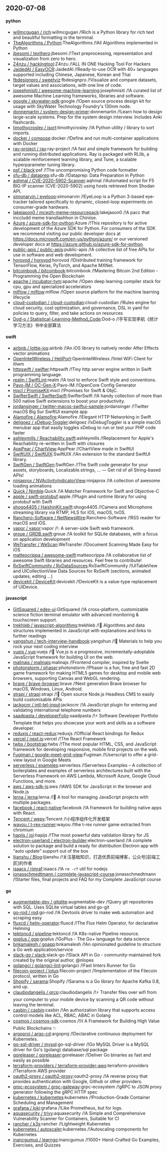## 2020-07-08

#### python
* [willmcgugan / rich](https://github.com/willmcgugan/rich):willmcgugan /!Rich is a Python library for rich text and beautiful formatting in the terminal.
* [TheAlgorithms / Python](https://github.com/TheAlgorithms/Python):TheAlgorithms /!All Algorithms implemented in Python
* [jbesomi / texthero](https://github.com/jbesomi/texthero):jbesomi /!Text preprocessing, representation and visualization from zero to hero.
* [Z4nzu / hackingtool](https://github.com/Z4nzu/hackingtool):Z4nzu /!ALL IN ONE Hacking Tool For Hackers
* [JaidedAI / EasyOCR](https://github.com/JaidedAI/EasyOCR):JaidedAI /!Ready-to-use OCR with 40+ languages supported including Chinese, Japanese, Korean and Thai
* [fbdesignpro / sweetviz](https://github.com/fbdesignpro/sweetviz):fbdesignpro /!Visualize and compare datasets, target values and associations, with one line of code.
* [josephmisiti / awesome-machine-learning](https://github.com/josephmisiti/awesome-machine-learning):josephmisiti /!A curated list of awesome Machine Learning frameworks, libraries and software.
* [google / skywater-pdk](https://github.com/google/skywater-pdk):google /!Open source process design kit for usage with SkyWater Technology Foundry's 130nm node.
* [donnemartin / system-design-primer](https://github.com/donnemartin/system-design-primer):donnemartin /!Learn how to design large-scale systems. Prep for the system design interview. Includes Anki flashcards.
* [timothycrosley / isort](https://github.com/timothycrosley/isort):timothycrosley /!A Python utility / library to sort imports.
* [docker / compose](https://github.com/docker/compose):docker /!Define and run multi-container applications with Docker
* [ray-project / ray](https://github.com/ray-project/ray):ray-project /!A fast and simple framework for building and running distributed applications. Ray is packaged with RLlib, a scalable reinforcement learning library, and Tune, a scalable hyperparameter tuning library.
* [psf / black](https://github.com/psf/black):psf /!The uncompromising Python code formatter
* [sfu-db / dataprep](https://github.com/sfu-db/dataprep):sfu-db /!Dataprep: Data Preparation in Python
* [aqhmal / CVE-2020-5902-Scanner](https://github.com/aqhmal/CVE-2020-5902-Scanner):aqhmal /!Automated script for F5 BIG-IP scanner (CVE-2020-5902) using hosts retrieved from Shodan API.
* [simonarvin / eyeloop](https://github.com/simonarvin/eyeloop):simonarvin /!EyeLoop is a Python 3-based eye-tracker tailored specifically to dynamic, closed-loop experiments on consumer-grade hardware.
* [lakejason0 / mcwzh-meme-resourcepack](https://github.com/lakejason0/mcwzh-meme-resourcepack):lakejason0 /!A pacc that inccludd meme transllashhon in Chiniise.
* [Azure / azure-sdk-for-python](https://github.com/Azure/azure-sdk-for-python):Azure /!This repository is for active development of the Azure SDK for Python. For consumers of the SDK we recommend visiting our public developer docs at https://docs.microsoft.com/en-us/python/azure/ or our versioned developer docs at https://azure.github.io/azure-sdk-for-python.
* [public-apis / public-apis](https://github.com/public-apis/public-apis):public-apis /!A collective list of free APIs for use in software and web development.
* [horovod / horovod](https://github.com/horovod/horovod):horovod /!Distributed training framework for TensorFlow, Keras, PyTorch, and Apache MXNet.
* [bitcoinbook / bitcoinbook](https://github.com/bitcoinbook/bitcoinbook):bitcoinbook /!Mastering Bitcoin 2nd Edition - Programming the Open Blockchain
* [apache / incubator-tvm](https://github.com/apache/incubator-tvm):apache /!Open deep learning compiler stack for cpu, gpu and specialized accelerators
* [mlflow / mlflow](https://github.com/mlflow/mlflow):mlflow /!Open source platform for the machine learning lifecycle
* [cloud-custodian / cloud-custodian](https://github.com/cloud-custodian/cloud-custodian):cloud-custodian /!Rules engine for cloud security, cost optimization, and governance, DSL in yaml for policies to query, filter, and take actions on resources
* [Dod-o / Statistical-Learning-Method_Code](https://github.com/Dod-o/Statistical-Learning-Method_Code):Dod-o /!手写实现李航《统计学习方法》书中全部算法

#### swift
* [airbnb / lottie-ios](https://github.com/airbnb/lottie-ios):airbnb /!An iOS library to natively render After Effects vector animations
* [OpenIntelWireless / HeliPort](https://github.com/OpenIntelWireless/HeliPort):OpenIntelWireless /!Intel WiFi Client for itlwm
* [httpswift / swifter](https://github.com/httpswift/swifter):httpswift /!Tiny http server engine written in Swift programming language.
* [realm / SwiftLint](https://github.com/realm/SwiftLint):realm /!A tool to enforce Swift style and conventions.
* [Pavo-IM / OC-Gen-X](https://github.com/Pavo-IM/OC-Gen-X):Pavo-IM /!OpenCore Config Generator
* [mxcl / PromiseKit](https://github.com/mxcl/PromiseKit):mxcl /!Promises for Swift & ObjC.
* [SwifterSwift / SwifterSwift](https://github.com/SwifterSwift/SwifterSwift):SwifterSwift /!A handy collection of more than 500 native Swift extensions to boost your productivity.
* [jordansinger / twitter-macos-swiftui-sample](https://github.com/jordansinger/twitter-macos-swiftui-sample):jordansinger /!Twitter macOS Big Sur SwiftUI example app
* [Alamofire / Alamofire](https://github.com/Alamofire/Alamofire):Alamofire /!Elegant HTTP Networking in Swift
* [deligoez / xDebug-Toggler](https://github.com/deligoez/xDebug-Toggler):deligoez /!xDebugToggler is a simple macOS menubar app that easily toggles xDebug to run or test your PHP code faster
* [ashleymills / Reachability.swift](https://github.com/ashleymills/Reachability.swift):ashleymills /!Replacement for Apple's Reachability re-written in Swift with closures
* [AppPear / ChartView](https://github.com/AppPear/ChartView):AppPear /!ChartView made in SwiftUI
* [SwiftUIX / SwiftUIX](https://github.com/SwiftUIX/SwiftUIX):SwiftUIX /!An extension to the standard SwiftUI library.
* [SwiftGen / SwiftGen](https://github.com/SwiftGen/SwiftGen):SwiftGen /!The Swift code generator for your assets, storyboards, Localizable.strings, … — Get rid of all String-based APIs!
* [ninjaprox / NVActivityIndicatorView](https://github.com/ninjaprox/NVActivityIndicatorView):ninjaprox /!A collection of awesome loading animations
* [Quick / Nimble](https://github.com/Quick/Nimble):Quick /!A Matcher Framework for Swift and Objective-C
* [apple / swift-protobuf](https://github.com/apple/swift-protobuf):apple /!Plugin and runtime library for using protobuf with Swift
* [shogo4405 / HaishinKit.swift](https://github.com/shogo4405/HaishinKit.swift):shogo4405 /!Camera and Microphone streaming library via RTMP, HLS for iOS, macOS, tvOS.
* [Ranchero-Software / NetNewsWire](https://github.com/Ranchero-Software/NetNewsWire):Ranchero-Software /!RSS reader for macOS and iOS.
* [vapor / vapor](https://github.com/vapor/vapor):vapor /!💧
A server-side Swift web framework.
* [groue / GRDB.swift](https://github.com/groue/GRDB.swift):groue /!A toolkit for SQLite databases, with a focus on application development
* [WeTransfer / WeScan](https://github.com/WeTransfer/WeScan):WeTransfer /!Document Scanning Made Easy for iOS
* [matteocrippa / awesome-swift](https://github.com/matteocrippa/awesome-swift):matteocrippa /!A collaborative list of awesome Swift libraries and resources. Feel free to contribute!
* [RxSwiftCommunity / RxDataSources](https://github.com/RxSwiftCommunity/RxDataSources):RxSwiftCommunity /!UITableView and UICollectionView Data Sources for RxSwift (sections, animated updates, editing ...)
* [devicekit / DeviceKit](https://github.com/devicekit/DeviceKit):devicekit /!DeviceKit is a value-type replacement of UIDevice.

#### javascript
* [GitSquared / edex-ui](https://github.com/GitSquared/edex-ui):GitSquared /!A cross-platform, customizable science fiction terminal emulator with advanced monitoring & touchscreen support.
* [trekhleb / javascript-algorithms](https://github.com/trekhleb/javascript-algorithms):trekhleb /!📝
Algorithms and data structures implemented in JavaScript with explanations and links to further readings
* [yangshun / tech-interview-handbook](https://github.com/yangshun/tech-interview-handbook):yangshun /!💯
Materials to help you rock your next coding interview
* [vuejs / vue](https://github.com/vuejs/vue):vuejs /!🖖
Vue.js is a progressive, incrementally-adoptable JavaScript framework for building UI on the web.
* [malinajs / malinajs](https://github.com/malinajs/malinajs):malinajs /!Frontend compiler, inspired by Svelte
* [photonstorm / phaser](https://github.com/photonstorm/phaser):photonstorm /!Phaser is a fun, free and fast 2D game framework for making HTML5 games for desktop and mobile web browsers, supporting Canvas and WebGL rendering.
* [brave / brave-browser](https://github.com/brave/brave-browser):brave /!Next generation Brave browser for macOS, Windows, Linux, Android.
* [strapi / strapi](https://github.com/strapi/strapi):strapi /!🚀
Open source Node.js Headless CMS to easily build customisable APIs
* [jackocnr / intl-tel-input](https://github.com/jackocnr/intl-tel-input):jackocnr /!A JavaScript plugin for entering and validating international telephone numbers
* [saadpasta / developerFolio](https://github.com/saadpasta/developerFolio):saadpasta /!⚡️
Software Developer Portfolio Template that helps you showcase your work and skills as a software developer.
* [reduxjs / react-redux](https://github.com/reduxjs/react-redux):reduxjs /!Official React bindings for Redux
* [vercel / next.js](https://github.com/vercel/next.js):vercel /!The React Framework
* [twbs / bootstrap](https://github.com/twbs/bootstrap):twbs /!The most popular HTML, CSS, and JavaScript framework for developing responsive, mobile first projects on the web.
* [Fugiman / google-meet-grid-view](https://github.com/Fugiman/google-meet-grid-view):Fugiman /!Userscript to offer a grid-view layout in Google Meets
* [serverless / examples](https://github.com/serverless/examples):serverless /!Serverless Examples – A collection of boilerplates and examples of serverless architectures built with the Serverless Framework on AWS Lambda, Microsoft Azure, Google Cloud Functions, and more.
* [aws / aws-sdk-js](https://github.com/aws/aws-sdk-js):aws /!AWS SDK for JavaScript in the browser and Node.js
* [lerna / lerna](https://github.com/lerna/lerna):lerna /!🐉
A tool for managing JavaScript projects with multiple packages.
* [facebook / react-native](https://github.com/facebook/react-native):facebook /!A framework for building native apps with React.
* [Tencent / wepy](https://github.com/Tencent/wepy):Tencent /!小程序组件化开发框架
* [wayou / t-rex-runner](https://github.com/wayou/t-rex-runner):wayou /!the t-rex runner game extracted from chromium
* [hapijs / joi](https://github.com/hapijs/joi):hapijs /!The most powerful data validation library for JS
* [electron-userland / electron-builder](https://github.com/electron-userland/electron-builder):electron-userland /!A complete solution to package and build a ready for distribution Electron app with “auto update” support out of the box
* [ljianshu / Blog](https://github.com/ljianshu/Blog):ljianshu /!关注基础知识，打造优质前端博客，公众号[前端工匠]的作者
* [isaacs / rimraf](https://github.com/isaacs/rimraf):isaacs /!A `rm -rf` util for nodejs
* [jonasschmedtmann / complete-javascript-course](https://github.com/jonasschmedtmann/complete-javascript-course):jonasschmedtmann /!Starter files, final projects and FAQ for my Complete JavaScript course

#### go
* [augmentable-dev / gitqlite](https://github.com/augmentable-dev/gitqlite):augmentable-dev /!Query git repositories with SQL. Uses SQLite virtual tables and go-git
* [go-rod / rod](https://github.com/go-rod/rod):go-rod /!A Devtools driver to make web automation and scraping easy
* [fluxcd / helm-operator](https://github.com/fluxcd/helm-operator):fluxcd /!The Flux Helm Operator, for declarative Helming
* [tektoncd / pipeline](https://github.com/tektoncd/pipeline):tektoncd /!A K8s-native Pipeline resource.
* [goplus / gop](https://github.com/goplus/gop):goplus /!GoPlus - The Go+ language for data science
* [bnkamalesh / goapp](https://github.com/bnkamalesh/goapp):bnkamalesh /!An opinionated guideline to structure a Go web application/service
* [slack-go / slack](https://github.com/slack-go/slack):slack-go /!Slack API in Go - community-maintained fork created by the original author, @nlopes
* [golangci / golangci-lint](https://github.com/golangci/golangci-lint):golangci /!Fast linters Runner for Go
* [filecoin-project / lotus](https://github.com/filecoin-project/lotus):filecoin-project /!Implementation of the Filecoin protocol, written in Go
* [Shopify / sarama](https://github.com/Shopify/sarama):Shopify /!Sarama is a Go library for Apache Kafka 0.8, and up.
* [claudiodangelis / qrcp](https://github.com/claudiodangelis/qrcp):claudiodangelis /!⚡
Transfer files over wifi from your computer to your mobile device by scanning a QR code without leaving the terminal.
* [casbin / casbin](https://github.com/casbin/casbin):casbin /!An authorization library that supports access control models like ACL, RBAC, ABAC in Golang
* [cosmos / cosmos-sdk](https://github.com/cosmos/cosmos-sdk):cosmos /!⛓️
A Framework for Building High Value Public Blockchains
✨
* [argoproj / argo-cd](https://github.com/argoproj/argo-cd):argoproj /!Declarative continuous deployment for Kubernetes.
* [go-sql-driver / mysql](https://github.com/go-sql-driver/mysql):go-sql-driver /!Go MySQL Driver is a MySQL driver for Go's (golang) database/sql package
* [goreleaser / goreleaser](https://github.com/goreleaser/goreleaser):goreleaser /!Deliver Go binaries as fast and easily as possible
* [terraform-providers / terraform-provider-aws](https://github.com/terraform-providers/terraform-provider-aws):terraform-providers /!Terraform AWS provider
* [oauth2-proxy / oauth2-proxy](https://github.com/oauth2-proxy/oauth2-proxy):oauth2-proxy /!A reverse proxy that provides authentication with Google, Github or other providers.
* [grpc-ecosystem / grpc-gateway](https://github.com/grpc-ecosystem/grpc-gateway):grpc-ecosystem /!gRPC to JSON proxy generator following the gRPC HTTP spec
* [kubernetes / kubernetes](https://github.com/kubernetes/kubernetes):kubernetes /!Production-Grade Container Scheduling and Management
* [grafana / loki](https://github.com/grafana/loki):grafana /!Like Prometheus, but for logs.
* [aquasecurity / trivy](https://github.com/aquasecurity/trivy):aquasecurity /!A Simple and Comprehensive Vulnerability Scanner for Containers, Suitable for CI
* [rancher / k3s](https://github.com/rancher/k3s):rancher /!Lightweight Kubernetes
* [kubernetes / autoscaler](https://github.com/kubernetes/autoscaler):kubernetes /!Autoscaling components for Kubernetes
* [inancgumus / learngo](https://github.com/inancgumus/learngo):inancgumus /!1000+ Hand-Crafted Go Examples, Exercises, and Quizzes
